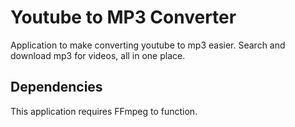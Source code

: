 # Youtube to MP3 Converter
Application to make converting youtube to mp3 easier. Search and download mp3 for videos, all in one place.

## Dependencies
This application requires FFmpeg to function.
